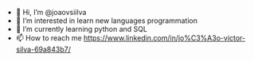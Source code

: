 - 👋 Hi, I’m @joaovsiilva
- 👀 I’m interested in learn new languages programmation
- 🌱 I’m currently learning python and SQL
- 📫 How to reach me https://www.linkedin.com/in/jo%C3%A3o-victor-silva-69a843b7/

<!---
joaovsiilva/joaovsiilva is a ✨ special ✨ repository because its `README.md` (this file) appears on your GitHub profile.
You can click the Preview link to take a look at your changes.
--->
